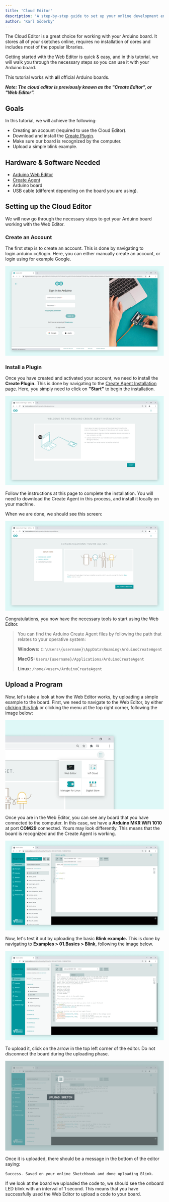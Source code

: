 ```yaml
---
title: 'Cloud Editor'
description: 'A step-by-step guide to set up your online development environment.'
author: 'Karl Söderby'
---
```



The Cloud Editor is a great choice for working with your Arduino board. It stores all of your sketches online, requires no installation of cores and includes most of the popular libraries.

Getting started with the Web Editor is quick & easy, and in this tutorial, we will walk you through the necessary steps so you can use it with your Arduino board.

This tutorial works with **all** official Arduino boards.

***Note: The cloud editor is previously known as the "Create Editor", or "Web Editor".***

## Goals

In this tutorial, we will achieve the following:

- Creating an account (required to use the Cloud Editor).
- Download and install the [Create Plugin](https://create.arduino.cc/getting-started/plugin/welcome).
- Make sure our board is recognized by the computer.
- Upload a simple blink example.

## Hardware & Software Needed

- [Arduino Web Editor](https://create.arduino.cc/editor)
- [Create Agent](https://create.arduino.cc/getting-started/plugin/welcome)
- Arduino board
- USB cable (different depending on the board you are using).

## Setting up the Cloud Editor

We will now go through the necessary steps to get your Arduino board working with the Web Editor.

### Create an Account

The first step is to create an account. This is done by navigating to login.arduino.cc/login. Here, you can either manually create an account, or login using for example Google.

![Log in to your Arduino account.](assets/WebEditorInstall_1.png)

### Install a Plugin

Once you have created and activated your account, we need to install the **Create Plugin.** This is done by navigating to the [Create Agent Installation page](https://create.arduino.cc/getting-started/plugin/welcome). Here, you simply need to click on **"Start"** to begin the installation.

![Installing.](assets/WebEditorInstall_2.png)

Follow the instructions at this page to complete the installation. You will need to download the Create Agent in this process, and install it locally on your machine.

When we are done, we should see this screen:

![Agent successfully installed.](assets/WebEditorInstall_3.png)

Congratulations, you now have the necessary tools to start using the Web Editor.

> You can find the Arduino Create Agent files by following the path that relates to your operative system:
> 
> **Windows:** `C:\Users\{username}\AppData\Roaming\ArduinoCreateAgent`
> 
> **MacOS:** `Users/{username}/Applications/ArduinoCreateAgent`
> 
> **Linux:** `/home/<user>/ArduinoCreateAgent`

## Upload a Program

Now, let's take a look at how the Web Editor works, by uploading a simple example to the board. First, we need to navigate to the Web Editor, by either [clicking this link](https://create.arduino.cc/editor) or clicking the menu at the top right corner, following the image below:

![Clicking on the Web Editor button.](assets/WebEditorInstall_4.png)

Once you are in the Web Editor, you can see any board that you have connected to the computer. In this case, we have a **Arduino MKR WiFi 1010** at port **COM29** connected. Yours may look differently. This means that the board is recognized and the Create Agent is working.

![Check if connected boards can be found.](assets/WebEditorInstall_5.png)

Now, let's test it out by uploading the basic **Blink example.** This is done by navigating to **Examples > 01.Basics > Blink**, following the image below.

![Selecting the blink example.](assets/WebEditorInstall_6.png)

To upload it, click on the arrow in the top left corner of the editor. Do not disconnect the board during the uploading phase.

![Upload the sketch to the board.](assets/WebEditorInstall_7.png)

Once it is uploaded, there should be a message in the bottom of the editor saying:

```
Success. Saved on your online Sketchbook and done uploading Blink.
```

If we look at the board we uploaded the code to, we should see the onboard LED blink with an interval of 1 second. This means that you have successfully used the Web Editor to upload a code to your board.
